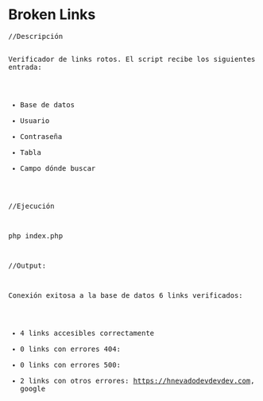 <h1>Broken Links</h1>
<pre>
//Descripción

Verificador de links rotos. El script recibe los siguientes inputs de entrada:
 - Base de datos
 - Usuario
 - Contraseña
 - Tabla
 - Campo dónde buscar

//Ejecución

php index.php

//Output:

Conexión exitosa a la base de datos
6 links verificados:
 - 4 links accesibles correctamente
 - 0 links con errores 404: 
 - 0 links con errores 500: 
 - 2 links con otros errores: https://hnevadodevdevdev.com, google
 </pre>